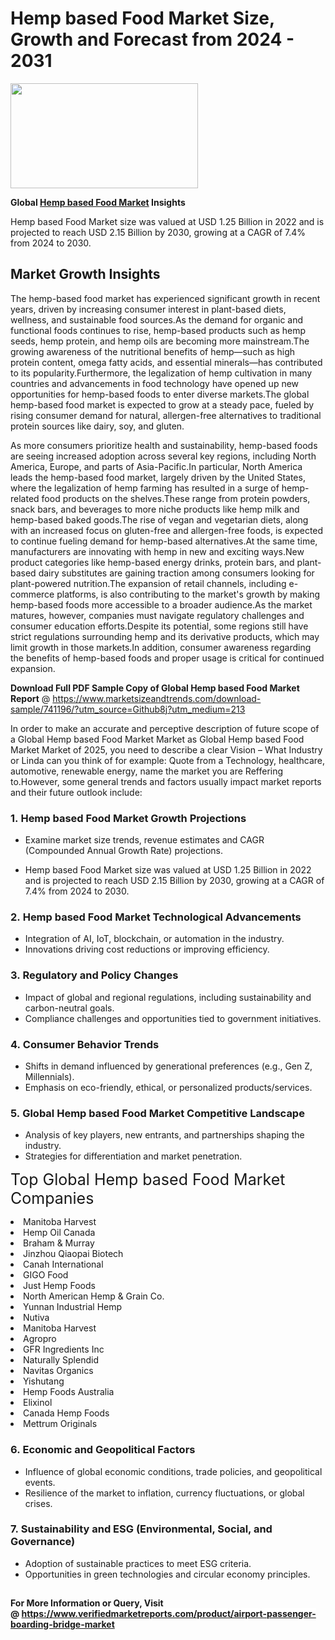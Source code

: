 <H1>Hemp based Food Market Size, Growth and Forecast from 2024 - 2031</H1><img class="aligncenter size-medium wp-image-584254" src="https://thirdeyenews.in/wp-content/uploads/2024/09/Global-Market-Research-300x168.jpeg" alt="" width="300" height="168" /><p><strong>Global&nbsp;<a href="https://www.marketsizeandtrends.com/download-sample/741196/?utm_source=Github8j?utm_medium=213">Hemp based Food Market</a> Insights</strong></p><p>Hemp based Food Market size was valued at USD 1.25 Billion in 2022 and is projected to reach USD 2.15 Billion by 2030, growing at a CAGR of 7.4% from 2024 to 2030.</p><p><h2>Market Growth Insights</h2> <p>The hemp-based food market has experienced significant growth in recent years, driven by increasing consumer interest in plant-based diets, wellness, and sustainable food sources.As the demand for organic and functional foods continues to rise, hemp-based products such as hemp seeds, hemp protein, and hemp oils are becoming more mainstream.The growing awareness of the nutritional benefits of hemp—such as high protein content, omega fatty acids, and essential minerals—has contributed to its popularity.Furthermore, the legalization of hemp cultivation in many countries and advancements in food technology have opened up new opportunities for hemp-based foods to enter diverse markets.The global hemp-based food market is expected to grow at a steady pace, fueled by rising consumer demand for natural, allergen-free alternatives to traditional protein sources like dairy, soy, and gluten.</p> <p>As more consumers prioritize health and sustainability, hemp-based foods are seeing increased adoption across several key regions, including North America, Europe, and parts of Asia-Pacific.In particular, North America leads the hemp-based food market, largely driven by the United States, where the legalization of hemp farming has resulted in a surge of hemp-related food products on the shelves.These range from protein powders, snack bars, and beverages to more niche products like hemp milk and hemp-based baked goods.The rise of vegan and vegetarian diets, along with an increased focus on gluten-free and allergen-free foods, is expected to continue fueling demand for hemp-based alternatives.At the same time, manufacturers are innovating with hemp in new and exciting ways.New product categories like hemp-based energy drinks, protein bars, and plant-based dairy substitutes are gaining traction among consumers looking for plant-powered nutrition.The expansion of retail channels, including e-commerce platforms, is also contributing to the market's growth by making hemp-based foods more accessible to a broader audience.As the market matures, however, companies must navigate regulatory challenges and consumer education efforts.Despite its potential, some regions still have strict regulations surrounding hemp and its derivative products, which may limit growth in those markets.In addition, consumer awareness regarding the benefits of hemp-based foods and proper usage is critical for continued expansion.</p><p><span class=""><strong>Download Full PDF Sample Copy of Global Hemp based Food Market Report</strong> @ <a href="https://www.marketsizeandtrends.com/download-sample/741196/?utm_source=Github8j?utm_medium=213" target="_blank">https://www.marketsizeandtrends.com/download-sample/741196/?utm_source=Github8j?utm_medium=213</a></span></p><p>In order to make an accurate and perceptive description of future scope of a Global&nbsp;Hemp based Food Market Market as Global&nbsp;Hemp based Food Market Market of 2025, you need to describe a clear Vision &ndash; What Industry or Linda can you think of for example: Quote from a Technology, healthcare, automotive, renewable energy, name the market you are Reffering to.However, some general trends and factors usually impact market reports and their future outlook include:</p><h3>1.&nbsp;<strong>Hemp based Food Market Growth Projections</strong></h3><ul><li>Examine market size trends, revenue estimates and CAGR (Compounded Annual Growth Rate) projections.</li><li><p>Hemp based Food Market size was valued at USD 1.25 Billion in 2022 and is projected to reach USD 2.15 Billion by 2030, growing at a CAGR of 7.4% from 2024 to 2030.</p></li></ul><h3>2.&nbsp;<strong>Hemp based Food Market Technological Advancements</strong></h3><ul><li>Integration of AI, IoT, blockchain, or automation in the industry.</li><li>Innovations driving cost reductions or improving efficiency.</li></ul><h3>3.&nbsp;<strong>Regulatory and Policy Changes</strong></h3><ul><li>Impact of global and regional regulations, including sustainability and carbon-neutral goals.</li><li>Compliance challenges and opportunities tied to government initiatives.</li></ul><h3>4.&nbsp;<strong>Consumer Behavior Trends</strong></h3><ul><li>Shifts in demand influenced by generational preferences (e.g., Gen Z, Millennials).</li><li>Emphasis on eco-friendly, ethical, or personalized products/services.</li></ul><h3>5.&nbsp;<strong>Global Hemp based Food Market Competitive Landscape</strong></h3><ul><li>Analysis of key players, new entrants, and partnerships shaping the industry.</li><li>Strategies for differentiation and market penetration.</li></ul><p data-pm-slice="1 1 []"><span style="color: inherit; font-family: inherit; font-size: 25px;">Top Global Hemp based Food Market Companies</span></p><div class="" data-test-id=""><p><li>Manitoba Harvest</li><li> Hemp Oil Canada</li><li> Braham & Murray</li><li> Jinzhou Qiaopai Biotech</li><li> Canah International</li><li> GIGO Food</li><li> Just Hemp Foods</li><li> North American Hemp & Grain Co.</li><li> Yunnan Industrial Hemp</li><li> Nutiva</li><li> Manitoba Harvest</li><li> Agropro</li><li> GFR Ingredients Inc</li><li> Naturally Splendid</li><li> Navitas Organics</li><li> Yishutang</li><li> Hemp Foods Australia</li><li> Elixinol</li><li> Canada Hemp Foods</li><li> Mettrum Originals</li></p></div><h3>6.&nbsp;<strong>Economic and Geopolitical Factors</strong></h3><ul><li>Influence of global economic conditions, trade policies, and geopolitical events.</li><li>Resilience of the market to inflation, currency fluctuations, or global crises.</li></ul><h3>7.&nbsp;<strong>Sustainability and ESG (Environmental, Social, and Governance)</strong></h3><ul><li>Adoption of sustainable practices to meet ESG criteria.</li><li>Opportunities in green technologies and circular economy principles.</li></ul><h2><strong style="font-size: 14px;">For More Information or Query, Visit @&nbsp;</strong><a style="background-color: #ffffff; font-size: 14px;" href="https://www.marketsizeandtrends.com/report/hemp-based-food-market/" target="_blank">https://www.verifiedmarketreports.com/product/airport-passenger-boarding-bridge-market</a></h2>